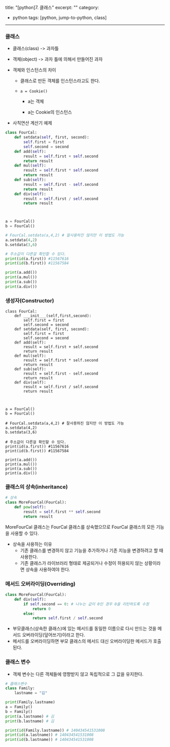 title: "[python]7. 클래스"
excerpt: ""
category:

  - python
tags: [python, jump-to-python, class]

---

### 클래스

- 클래스(class) -> 과자틀

- 객체(object) -> 과자 틀에 의해서 만들어진 과자

- 객체와 인스턴스의 차이

  - 클래스로 만든 객체를 인스턴스라고도 한다.

  - `a = Cookie()`

    - a는 객체

    - a는 Cookie의 인스턴스

      

- 사칙연산 계산기 예제

```python
class FourCal:
    def setdata(self, first, second):
        self.first = first
        self.second = second
    def add(self):
        result = self.first + self.second
        return result
    def mul(self):
        result = self.first * self.second
        return result
    def sub(self):
        result = self.first - self.second
        return result
    def div(self):
        result = self.first / self.second
        return result



a = FourCal()
b = FourCal()

# FourCal.setdata(a,4,2) # 잘사용하진 않지만 이 방법도 가능
a.setdata(4,2)
b.setdata(3,6)

# 주소값이 다른걸 확인할 수 있다.
print(id(a.first)) #11567616
print(id(b.first)) #11567584

print(a.add())
print(a.mul())
print(a.sub())
print(a.div())

```



### 생성자(Constructor)

```pytho
class FourCal:
	def ___init___(self,first,second):
		self.first = first
		self.second = second
    def setdata(self, first, second):
        self.first = first
        self.second = second
    def add(self):
        result = self.first + self.second
        return result
    def mul(self):
        result = self.first * self.second
        return result
    def sub(self):
        result = self.first - self.second
        return result
    def div(self):
        result = self.first / self.second
        return result



a = FourCal()
b = FourCal()

# FourCal.setdata(a,4,2) # 잘사용하진 않지만 이 방법도 가능
a.setdata(4,2)
b.setdata(3,6)

# 주소값이 다른걸 확인할 수 있다.
print(id(a.first)) #11567616
print(id(b.first)) #11567584

print(a.add())
print(a.mul())
print(a.sub())
print(a.div())

```



### 클래스의 상속(inheritance)

```python
# 상속
class MoreFourCal(FourCal):
    def pow(self):
        result = self.first ** self.second
        return result
```

MoreFourCal 클래스는 FourCal 클래스를 상속했으므로 FourCal 클래스의 모든 기능을 사용할 수 있다.

- 상속을 사용하는 이유
  - 기존 클래스를 변경하지 않고 기능을 추가하거나 기존 지능을 변경하려고 할 때 사용한다.
  - 기존 클래스가 라이브러리 형태로 제공되거나 수정이 허용되지 않는 상황이라면 상속을 사용하여야 한다.

### 메서드 오버라이딩(Overriding)

```python
class MoreFourCal(FourCal):
    def div(self):
        if self.second == 0: # 나누는 값이 0인 경우 0을 리턴하도록 수정
            return 0
        else:
            return self.first / self.second
```

- 부모클래스(상속한 클래스)에 있는 메서드를 동일한 이름으로 다시 만드는 것을 메서드 오버라이딩(덮어쓰기)이라고 한다.
- 메서드를 오버라이딩하면 부모 클래스의 메서드 대신 오버라이딩한 메서드가 호출된다.

### 클래스 변수

- 객체 변수는 다른 객체들에 영향받지 않고 독립적으로 그 값을 유지한다.

```python
# 클래스변수
class Family:
    lastname = "김"

print(Family.lastname)
a = Family()
b = Family()
print(a.lastname) # 김
print(b.lastname) # 김

print(id(Family.lastname)) # 140434541531008
print(id(a.lastname)) # 140434541531008
print(id(b.lastname)) # 140434541531008
```

